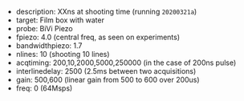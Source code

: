 * description: XXns at shooting time (running `20200321a`)
* target: Film box with water
* probe: BiVi Piezo
* fpiezo: 4.0 (central freq, as seen on experiments)
* bandwidthpiezo: 1.7
* nlines: 10 (shooting 10 lines)
* acqtiming: 200,10,2000,5000,250000 (in the case of 200ns pulse)
* interlinedelay: 2500 (2.5ms between two acquisitions)
* gain: 500,600 (linear gain from 500 to 600 over 200us)
* freq: 0 (64Msps)

